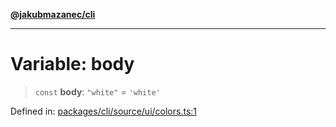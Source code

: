 [**@jakubmazanec/cli**](../../../../README.md)

---

# Variable: body

> `const` **body**: `"white"` = `'white'`

Defined in:
[packages/cli/source/ui/colors.ts:1](https://github.com/jakubmazanec/tools/blob/dccfe8e5cee218e88ff4db59e4bf460975897c58/packages/cli/source/ui/colors.ts#L1)

